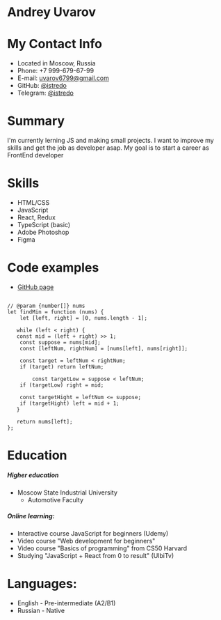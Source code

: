 # Andrey Uvarov

# My Contact Info 
* Located in Moscow, Russia
* Phone: +7 999-679-67-99
* E-mail: uvarov6799@gmail.com
* GitHub: [@istredo](https://github.com/istredo)
* Telegram: [@istredo](https://t.me/istredo)

# Summary
I'm currently lerning JS and making small projects. I want to improve my skills and get the job as developer asap.
My goal is to start a career as FrontEnd developer

# Skills
* HTML/CSS
* JavaScript
* React, Redux 
* TypeScript (basic)
* Adobe Photoshop
* Figma

# Code examples
* [GitHub page](https://github.com/istredo)

```

// @param {number[]} nums
let findMin = function (nums) {
	let [left, right] = [0, nums.length - 1];

   while (left < right) {
   const mid = (left + right) >> 1;
   	const suppose = nums[mid];
   	const [leftNum, rightNum] = [nums[left], nums[right]];

   	const target = leftNum < rightNum;
   	if (target) return leftNum;

		const targetLow = suppose < leftNum;
   	if (targetLow) right = mid;
		
   	const targetHight = leftNum <= suppose;
   	if (targetHight) left = mid + 1;	
   }

   return nums[left];
};
```
      
# Education
##### Higher education
* Moscow State Industrial University
	+ Automotive Faculty
	
##### Online learning:
* Interactive course JavaScript for beginners (Udemy)
* Video course "Web development for beginners" 
* Video course "Basics of programming" from CS50 Harvard
* Studying "JavaScript + React from 0 to result" (UlbiTv)

# Languages: 
* English - Pre-intermediate (A2/B1)
* Russian - Native